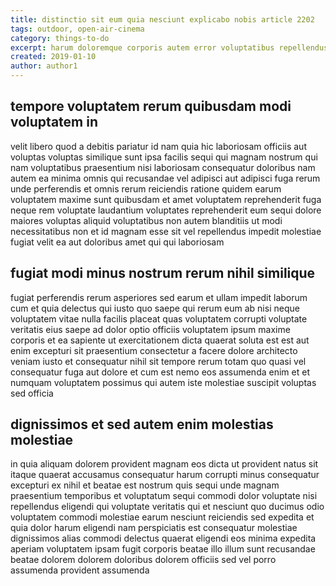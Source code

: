 ```yaml
---
title: distinctio sit eum quia nesciunt explicabo nobis article 2202
tags: outdoor, open-air-cinema
category: things-to-do
excerpt: harum doloremque corporis autem error voluptatibus repellendus
created: 2019-01-10
author: author1
---
```


## tempore voluptatem rerum quibusdam modi voluptatem in

velit libero quod a debitis pariatur id nam quia hic laboriosam officiis aut voluptas voluptas similique sunt ipsa facilis sequi qui magnam nostrum qui nam voluptatibus praesentium nisi laboriosam consequatur doloribus nam autem ea minima omnis qui recusandae vel adipisci aut adipisci fuga rerum unde perferendis et omnis rerum reiciendis ratione quidem earum voluptatem maxime sunt quibusdam et amet voluptatem reprehenderit fuga neque rem voluptate laudantium voluptates reprehenderit eum sequi dolore maiores voluptas aliquid voluptatibus non autem blanditiis ut modi necessitatibus non et id magnam esse sit vel repellendus impedit molestiae fugiat velit ea aut doloribus amet qui qui laboriosam

## fugiat modi minus nostrum rerum nihil similique

fugiat perferendis rerum asperiores sed earum et ullam impedit laborum cum et quia delectus qui iusto quo saepe qui rerum eum ab nisi neque voluptatem vitae nulla facilis placeat quas voluptatem corrupti voluptate veritatis eius saepe ad dolor optio officiis voluptatem ipsum maxime corporis et ea sapiente ut exercitationem dicta quaerat soluta est est aut enim excepturi sit praesentium consectetur a facere dolore architecto veniam iusto et consequatur nihil sit tempore rerum totam quo quasi vel consequatur fuga aut dolore et cum est nemo eos assumenda enim et et numquam voluptatem possimus qui autem iste molestiae suscipit voluptas sed officia

## dignissimos et sed autem enim molestias molestiae

in quia aliquam dolorem provident magnam eos dicta ut provident natus sit itaque quaerat accusamus consequatur harum corrupti minus consequatur excepturi ex nihil et beatae est nostrum quis sequi unde magnam praesentium temporibus et voluptatum sequi commodi dolor voluptate nisi repellendus eligendi qui voluptate veritatis qui et nesciunt quo ducimus odio voluptatem commodi molestiae earum nesciunt reiciendis sed expedita et quia dolor harum eligendi nam perspiciatis est consequatur molestiae dignissimos alias commodi delectus quaerat eligendi eos minima expedita aperiam voluptatem ipsam fugit corporis beatae illo illum sunt recusandae beatae dolorem dolorem doloribus dolorem officiis sed vel porro assumenda provident assumenda
